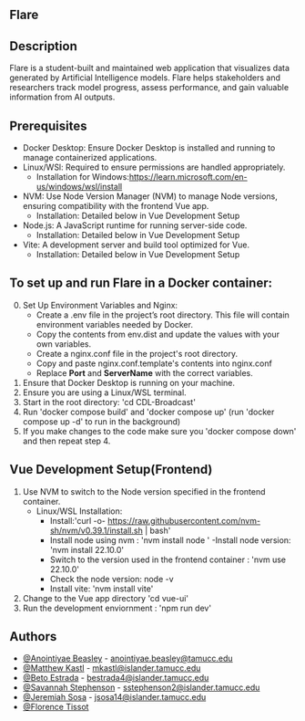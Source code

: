 ## Flare

## Description

Flare is a student-built and maintained web application that visualizes data generated by Artificial Intelligence models. Flare helps stakeholders and researchers track model progress, assess performance, and gain valuable information from AI outputs.

## Prerequisites
 - Docker Desktop: Ensure Docker Desktop is installed and running to manage containerized applications.
 - Linux/WSl: Required to ensure permissions are handled appropriately.
    - Installation for Windows:https://learn.microsoft.com/en-us/windows/wsl/install
 - NVM: Use Node Version Manager (NVM) to manage Node versions, ensuring compatibility with the frontend Vue app. 
    - Installation: Detailed below in Vue Development Setup
 - Node.js: A JavaScript runtime for running server-side code.
    - Installation: Detailed below in Vue Development Setup
 - Vite: A development server and build tool optimized for Vue.
    - Installation: Detailed below in Vue Development Setup

## To set up and run Flare in a Docker container:
0. Set Up Environment Variables and Nginx:
    - Create a .env file in the project’s root directory. This file will contain environment variables needed by Docker.
    - Copy the contents from env.dist and update the values with your own variables.
    - Create a nginx.conf file in the project's root directory.
    - Copy and paste nginx.conf.template's contents into nginx.conf
    - Replace __Port__ and __ServerName__ with the correct variables.
1. Ensure that Docker Desktop is running on your machine.
2. Ensure you are using a Linux/WSL terminal.
3. Start in the root directory: 'cd CDL-Broadcast'
4. Run 'docker compose build' and 'docker compose up' (run 'docker compose up -d' to run in the background)
5. If you make changes to the code make sure you 'docker compose down' and then repeat step 4.

## Vue Development Setup(Frontend)
1. Use NVM to switch to the Node version specified in the frontend container.
    - Linux/WSL Installation:
        - Install:'curl -o- https://raw.githubusercontent.com/nvm-sh/nvm/v0.39.1/install.sh | bash'
        - Install node using nvm : 'nvm install node '
        -Install node version: 'nvm install 22.10.0'
        - Switch to the version used in the frontend container  : 'nvm use 22.10.0'
        - Check the node version: node -v
        - Install vite: 'nvm install vite'
2. Change to the Vue app directory 'cd vue-ui'
3. Run the development enviornment : 'npm run dev'


## Authors
* [@Anointiyae Beasley](https://github.com/abeasley1722) - anointiyae.beasley@tamucc.edu
* [@Matthew Kastl](https://github.com/matdenkas) - mkastl@islander.tamucc.edu
* [@Beto Estrada](https://github.com/bestrada33) - bestrada4@islander.tamucc.edu
* [@Savannah Stephenson](https://github.com/lovelysandlonelys) - sstephenson2@islander.tamucc.edu
* [@Jeremiah Sosa](https://github.com/jeremiahsosa77) - jsosa14@islander.tamucc.edu
* [@Florence Tissot](https://github.com/ccftissot)


